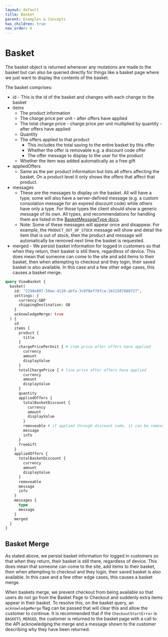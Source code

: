 ```yaml
---
layout: default
title: Basket
parent: Examples & Concepts
has_children: true
nav_order: 6
---
```


# Basket

The basket object is returned whenever any mutations are made to the basket but can also be queried directly for things like a basket page where we just want to display the contents of the basket.

The basket comprises:
- id - This is the id of the basket and changes with each change to the basket
- items 
    - The product information
    - The charge price per unit - after offers have applied
    - The total charge price - charge price per unit multiplied by quantity - after offers have applied
    - Quantity
    - The offers applied to that product
        - This includes the total saving to the entire basket by this offer
        - Whether the offer is removable e.g. a discount code offer
        - The offer message to display to the user for the product
    - Whether the item was added automatically as a free gift
- appliedOffers
    - Same as the per product information but lists all offers affecting the basket. On a product level it only shows the offers that affect that product.
- messages
    - These are the messages to display on the basket. All will have a type, some will also have a server-defined message (e.g. a custom consolation message for an expired discount code) while others have only a type. For those types the client should show a generic message of its own. All types, and recommendations for handling them are listed in the [BasketMessageType docs](https://api.thehut.net/lfint/en/docs#BasketMessageType).
    - Note: Some of these messages will appear once and disappear. For example, the `PRODUCT_OUT_OF_STOCK` message will show and detail the item that is out of stock, then the product and message will automatically be removed next time the basket is requested.
- merged - We persist basket information for logged in customers so that when they return, their basket is still there, regardless of device. This does mean that someone can come to the site and add items to their basket, then when attempting to checkout and they login, their saved basket is also available. In this case and a few other edge cases, this causes a basket merge. 


```graphql
query ViewBasket {
  basket(
    id: "2298e807-50ee-4120-abfa-3c0f0ef78fca:1611587680727",
    settings: {
      currency:GBP
      shippingDestination: GB
  	}
    acknowledgeMerge: true
  ) {
    id
    items {
      product {
        title
      }
      chargePricePerUnit { # item price after offers have applied
        currency
        amount
        displayValue
      }
      totalChargePrice { # line price after offers have applied
        currency
        amount
        displayValue
      }
      quantity
      appliedOffers {
        totalBasketDiscount {
          currency
          amount
          displayValue
        }
        removeable # if applied through discount code, it can be removed
        message
        info
      }
      freeGift
    }
    appliedOffers {
      totalBasketDiscount {
        currency
        amount
        displayValue
      }
      removeable
      message
      info
    }
    messages {
      type
      message
    }
    merged
  }
}
```

## Basket Merge

As stated above, we persist basket information for logged in customers so that when they return, their basket is still there, regardless of device. 
This does mean that someone can come to the site, add items to their basket, then when attempting to checkout and they login, their saved basket is also available. In this case and a few other edge cases, this causes a basket merge. 

When baskets merge, we prevent checkout from being available so that users do not go from the Basket Page to Checkout and suddenly extra items appear in their basket. To resolve this, on the basket query, an `acknowledgeMerge` flag can be passed that will clear this and allow the customer to continue. 
It is recommended that if the `CheckoutStartError` is `BASKETS_MERGED`, the customer is returned to the basket page with a call to the API acknowledging the merge and a message shown to the customer describing why they have been returned. 
